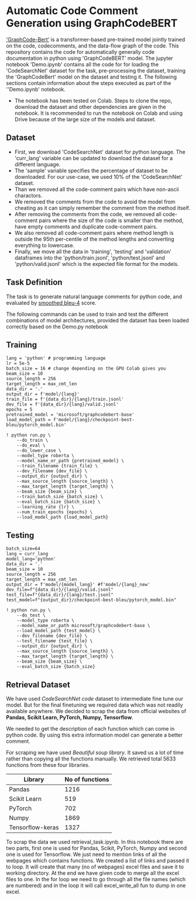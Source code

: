 # Automatic Code Comment Generation using GraphCodeBERT


['GraphCode-Bert'](https://arxiv.org/abs/2009.08366) is a transformer-based pre-trained  model  jointly  trained  on  the  code,  codecomments,  and  the  data-flow  graph  of  the  code. This repository contains the code for automatically generally code documentation in python using 'GraphCodeBERT' model. The jupyter notebook 'Demo.ipynb' contains all the code for for loading the 'CodeSearchNet' dataset for the task, pre-processing the dataset, training the 'GraphCodeBert' model on the dataset and testing it. The following sections contain information about the steps executed as part of the ''Demo.ipynb' notebook.

- The notebook has been tested on Colab. Steps to clone the repo, download the dataset and other dependencies are given in the notebook. It is recommended to run the notebook on Colab and using Drive because of the large size of the models and dataset.
## Dataset

- First, we download 'CodeSearchNet' dataset for python language. The 'curr_lang' variable can be updated to download the dataset for a different language.
- The 'sample' variable specifies the percentage of dataset to be downloaded. For our use-case, we used 10% of the 'CodeSearchNet' dataset.
- Than we removed all the code-comment pairs which have non-ascii charactors. 
- We removed the comments from the code to avoid the model from cheating as it can simply remember the comment from the method itself.
- After removing the comments from the code, we removed all code-comment pairs where the size of the code is smaller than the method, have empty comments and duplicate code-comment pairs.
- We also removed all code-comment pairs where method length is outside the 95th per-centile of the method lengths and converting everything to lowercase.
- Finally, we move all the data in 'training', 'testing' and 'validation' dataframes into the 'python/train.jsonl', 'python/test.jsonl' and 'python/valid.jsonl' which is the expected file format for the models. 

## Task Definition

The task is to generate natural language comments for python code, and evaluated by [smoothed bleu-4](https://www.aclweb.org/anthology/C04-1072.pdf) score.




The following commands can be used to train and test the different combinations of  model architectures, provided the dataset has been loaded correctly based on the Demo.py notebook

## Training

```shell
lang = 'python' # programming language
lr = 5e-5
batch_size = 16 # change depending on the GPU Colab gives you
beam_size = 10
source_length = 256
target_length = max_cmt_len
data_dir = '.'
output_dir = f'model/{lang}'
train_file = f'{data_dir}/{lang}/train.jsonl'
dev_file = f'{data_dir}/{lang}/valid.jsonl'
epochs = 5 
pretrained_model = 'microsoft/graphcodebert-base'
load_model_path = f'model/{lang}/checkpoint-best-bleu/pytorch_model.bin'

! python run.py \
    --do_train \
    --do_eval \
    --do_lower_case \
    --model_type roberta \
    --model_name_or_path {pretrained_model} \
    --train_filename {train_file} \
    --dev_filename {dev_file} \
    --output_dir {output_dir} \
    --max_source_length {source_length} \
    --max_target_length {target_length} \
    --beam_size {beam_size} \
    --train_batch_size {batch_size} \
    --eval_batch_size {batch_size} \
    --learning_rate {lr} \
    --num_train_epochs {epochs} \
    --load_model_path {load_model_path}
```

## Testing 

```shell
batch_size=64
lang = curr_lang 
model_lang='python'
data_dir = '.'
beam_size = 10
source_length = 256
target_length = max_cmt_len
output_dir = f'model/{model_lang}' #f'model/{lang}_new' 
dev_file=f"{data_dir}/{lang}/valid.jsonl"
test_file=f"{data_dir}/{lang}/test.jsonl"
test_model=f"{output_dir}/checkpoint-best-bleu/pytorch_model.bin" 

! python run.py \
    --do_test \
    --model_type roberta \
    --model_name_or_path microsoft/graphcodebert-base \
    --load_model_path {test_model} \
    --dev_filename {dev_file} \
    --test_filename {test_file} \
    --output_dir {output_dir} \
    --max_source_length {source_length} \
    --max_target_length {target_length} \
    --beam_size {beam_size} \
    --eval_batch_size {batch_size} 
```

## Retrieval Dataset
We have used *CodeSearchNet code* dataset to intermediate fine tune our model. But for the final finetuning we required data which was not readily available anywhere. We decided to scrap the data from official websites of **Pandas, Scikit Learn, PyTorch, Numpy, Tensorflow**. 

We needed to get the description of each function which can come in python code. By using this extra information model can generate a better comment. 

For scraping we have used *Beautiful soup library*. It saved us a lot of time rather than copying all the functions manually. We retrieved total 5633 functions from these four libraries. 

| Library | No of functions |
|------------|------------------|
| Pandas | 1216
|Scikit Learn | 519 |
|PyTorch| 702|
|Numpy|1869|
|Tensorflow-keras|1327|

To scrap the data we used retrieval_task.ipynb. In this notebook there are two parts, first one is used for Pandas, Scikit, PyTorch, Numpy and second one is used for Tensorflow. We just need to mention links of all the webpages which contains functions. We created a list of links and passed it to loop. It will create that many (no of webpages) excel files and save it to working directory. At the end we have given code to merge all the excel files to one. In the for loop we need to go through all the file names (which are numbered) and in the loop it will call excel_write_all fun to dump in one excel.

